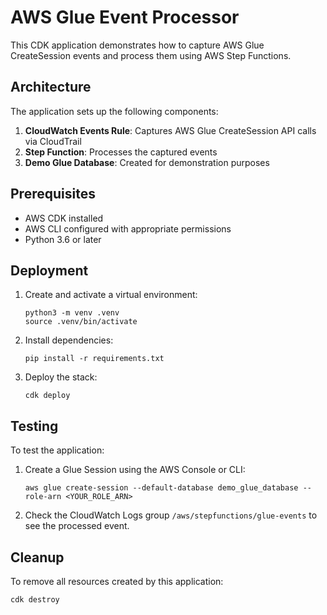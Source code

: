 # AWS Glue Event Processor

This CDK application demonstrates how to capture AWS Glue CreateSession events and process them using AWS Step Functions.

## Architecture

The application sets up the following components:

1. **CloudWatch Events Rule**: Captures AWS Glue CreateSession API calls via CloudTrail
2. **Step Function**: Processes the captured events
3. **Demo Glue Database**: Created for demonstration purposes

## Prerequisites

- AWS CDK installed
- AWS CLI configured with appropriate permissions
- Python 3.6 or later

## Deployment

1. Create and activate a virtual environment:
   ```
   python3 -m venv .venv
   source .venv/bin/activate
   ```

2. Install dependencies:
   ```
   pip install -r requirements.txt
   ```

3. Deploy the stack:
   ```
   cdk deploy
   ```

## Testing

To test the application:

1. Create a Glue Session using the AWS Console or CLI:
   ```
   aws glue create-session --default-database demo_glue_database --role-arn <YOUR_ROLE_ARN>
   ```

2. Check the CloudWatch Logs group `/aws/stepfunctions/glue-events` to see the processed event.

## Cleanup

To remove all resources created by this application:

```
cdk destroy
```
